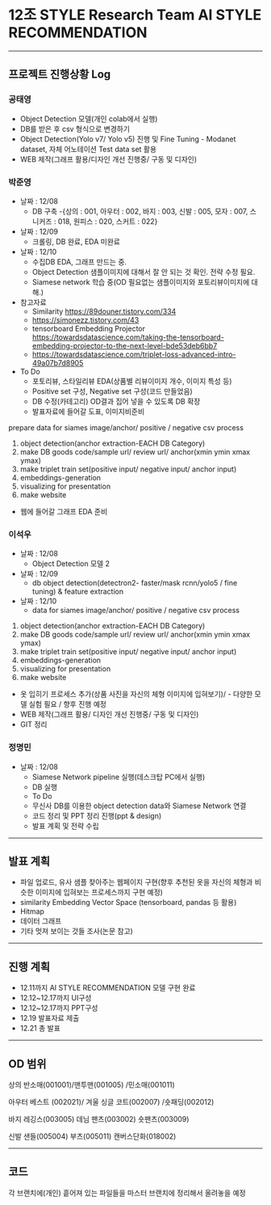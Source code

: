# 12조 STYLE Research Team **AI STYLE RECOMMENDATION** 
----
## 프로젝트 진행상황 Log 

### 공태영
  
  - Object Detection 모델(개인 colab에서 실행)
  - DB를 받은 후 csv 형식으로 변경하기
  - Object Detection(Yolo v7/ Yolo v5) 진행 및 Fine Tuning - Modanet dataset, 자체 어노테이션 Test data set 활용
  - WEB 제작(그래프 활용/디자인 개선 진행중/ 구동 및 디자인)

### 박준영
- 날짜 : 12/08
  - DB 구축 
    -{상의 : 001, 아우터 : 002, 바지 : 003, 신발 : 005, 모자 : 007, 스니커즈 : 018, 원피스 : 020, 스커트 : 022} 
- 날짜 : 12/09
  - 크롤링, DB 완료, EDA 미완료
- 날짜 : 12/10
  - 수집DB EDA, 그래프 만드는 중.
  - Object Detection 샘플이미지에 대해서 잘 안 되는 것 확인. 전략 수정 필요.
  - Siamese network 학습 중(OD 필요없는 샘플이미지와 포토리뷰이미지에 대해.)
- 참고자료
  - Similarity https://89douner.tistory.com/334
  - https://simonezz.tistory.com/43
  - tensorboard Embedding Projector https://towardsdatascience.com/taking-the-tensorboard-embedding-projector-to-the-next-level-bde53deb6bb7
  - https://towardsdatascience.com/triplet-loss-advanced-intro-49a07b7d8905
- To Do
  - 포토리뷰, 스타일리뷰 EDA(상품별 리뷰이미지 개수, 이미지 특성 등)
  - Positive set 구성, Negative set 구성(코드 만들었음)
  - DB 수정(카테고리) OD결과 집어 넣을 수 있도록 DB 확장
  - 발표자료에 들어갈 도표, 이미지비준비

prepare data for siames
image/anchor/ positive / negative csv
process 

1. object detection(anchor extraction-EACH DB Category)
2. make DB goods code/sample url/ review url/ anchor(xmin ymin xmax ymax)
3. make triplet train set(positive input/ negative input/ anchor input)
4. embeddings-generation
5. visualizing for presentation
6. make website
- 웹에 들어갈 그래프 EDA 준비

### 이석우
- 날짜 : 12/08 
  - Object Detection 모델 2
- 날짜 : 12/09
  - db object detection(detectron2- faster/mask rcnn/yolo5 / fine tuning) & feature extraction
- 날짜 : 12/10
  - data for siames
image/anchor/ positive / negative csv
process 
1. object detection(anchor extraction-EACH DB Category)
2. make DB goods code/sample url/ review url/ anchor(xmin ymin xmax ymax)
3. make triplet train set(positive input/ negative input/ anchor input)
4. embeddings-generation
5. visualizing for presentation
6. make website
- 옷 입히기 프로세스 추가(상품 사진을 자신의 체형 이미지에 입혀보기)/ - 다양한 모델 실험 필요 / 향후 진행 예정
- WEB 제작(그래프 활용/ 디자인 개선 진행중/ 구동 및 디자인)
- GIT 정리

### 정명민
- 날짜 : 12/08
  - Siamese Network pipeline 실행(데스크탑 PC에서 실행)
  - DB 실행
  - To Do
  - 무신사 DB를 이용한 object detection data와 Siamese Network 연결 
  - 코드 정리 및 PPT 정리 진행(ppt & design)
  - 발표 계획 및 전략 수립
----
## 발표 계획
- 파일 업로드, 유사 샘플 찾아주는 웹페이지 구현(향후 추천된 옷을 자신의 체형과 비슷한 이미지에 입혀보는 프로세스까지 구현 예정) 
- similarity Embedding Vector Space (tensorboard, pandas 등 활용)
- Hitmap
- 데이터 그래프
- 기타 멋져 보이는 것들 조사(논문 참고)

---
## 진행 계획
- 12.11까지 AI STYLE RECOMMENDATION 모델 구현 완료
- 12.12~12.17까지 UI구성
- 12.12~12.17까지 PPT구성
- 12.19 발표자료 제출
- 12.21 총 발표
---
## OD 범위 
상의 
반소매(001001)/맨투맨(001005) /민소매(001011)

아우터
베스트 (002021)/ 겨울 싱글 코트(002007)
/숏패딩(002012)

바지
레깅스(003005) 데님 팬츠(003002) 숏팬츠(003009)

신발
샌들(005004) 부츠(005011) 캔버스단화(018002)

---
## 코드
각 브랜치에(개인) 흩어져 있는 파일들을 마스터 브랜치에 정리해서 올려놓을 예정
